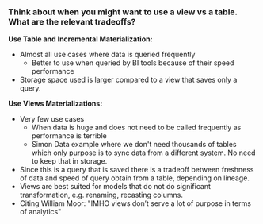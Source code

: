 ### Think about when you might want to use a view vs a table. What are the relevant tradeoffs?

**Use Table and Incremental Materialization:** 
-  Almost all use cases where data is queried frequently
    - Better to use when queried by BI tools because of their speed performance
- Storage space used is larger compared to a view that saves only a query. 

**Use Views Materializations:**
- Very few use cases
    - When data is huge and does not need to be called frequently as performance is terrible
    - Simon Data example where we don't need thousands of tables which only purpose is to sync data from a different system. No need to keep that in storage. 
- Since this is a query that is saved there is a tradeoff between freshness of data and speed of query obtain from a table, depending on lineage. 
- Views are best suited for models that do not do significant transformation, e.g. renaming, recasting columns.
- Citing William Moor: "IMHO views don’t serve a lot of purpose in terms of analytics"
